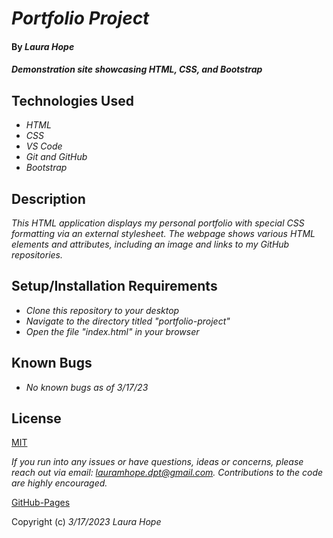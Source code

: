 # _Portfolio Project_

#### By _**Laura Hope**_

#### _Demonstration site showcasing HTML, CSS, and Bootstrap_

## Technologies Used

* _HTML_
* _CSS_
* _VS Code_
* _Git and GitHub_
* _Bootstrap_

## Description

_This HTML application displays my personal portfolio with special CSS formatting via an external stylesheet. The webpage shows various HTML elements and attributes, including an image and links to my GitHub repositories._

## Setup/Installation Requirements

* _Clone this repository to your desktop_
* _Navigate to the directory titled "portfolio-project"_
* _Open the file "index.html" in your browser_

## Known Bugs

* _No known bugs as of 3/17/23_

## License

[MIT](https://opensource.org/license/mit/)

_If you run into any issues or have questions, ideas or concerns, please reach out via email: lauramhope.dpt@gmail.com.  Contributions to the code are highly encouraged._

[GitHub-Pages]()

Copyright (c) _3/17/2023_ _Laura Hope_
